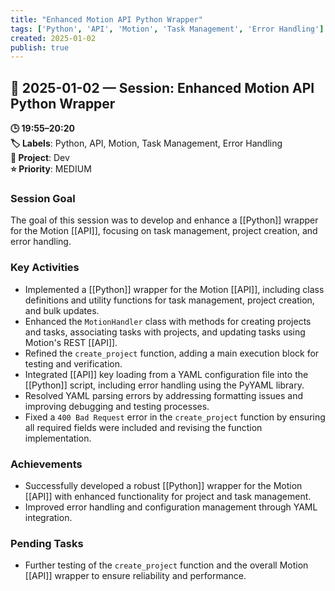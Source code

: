 ```yaml
---
title: "Enhanced Motion API Python Wrapper"
tags: ['Python', 'API', 'Motion', 'Task Management', 'Error Handling']
created: 2025-01-02
publish: true
---
```


## 📅 2025-01-02 — Session: Enhanced Motion API Python Wrapper

**🕒 19:55–20:20**  
**🏷️ Labels**: Python, API, Motion, Task Management, Error Handling  
**📂 Project**: Dev  
**⭐ Priority**: MEDIUM  


### Session Goal
The goal of this session was to develop and enhance a [[Python]] wrapper for the Motion [[API]], focusing on task management, project creation, and error handling.

### Key Activities
- Implemented a [[Python]] wrapper for the Motion [[API]], including class definitions and utility functions for task management, project creation, and bulk updates.
- Enhanced the `MotionHandler` class with methods for creating projects and tasks, associating tasks with projects, and updating tasks using Motion's REST [[API]].
- Refined the `create_project` function, adding a main execution block for testing and verification.
- Integrated [[API]] key loading from a YAML configuration file into the [[Python]] script, including error handling using the PyYAML library.
- Resolved YAML parsing errors by addressing formatting issues and improving debugging and testing processes.
- Fixed a `400 Bad Request` error in the `create_project` function by ensuring all required fields were included and revising the function implementation.

### Achievements
- Successfully developed a robust [[Python]] wrapper for the Motion [[API]] with enhanced functionality for project and task management.
- Improved error handling and configuration management through YAML integration.

### Pending Tasks
- Further testing of the `create_project` function and the overall Motion [[API]] wrapper to ensure reliability and performance.
